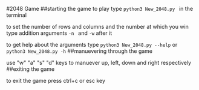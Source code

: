 #2048 Game
##starting the game
to play type `python3 New_2048.py ` in the terminal 

to set the number of rows and columns and the number at which you win type addition arguments `-n ` and `-w` after it

to get help about the arguments type `python3 New_2048.py --help` or `python3 New_2048.py -h`
##manuevering through the game

use "w" "a" "s" "d" keys to manuever up, left, down and right respectively
##exiting the game

 to exit the game press ctrl+c  or esc key 